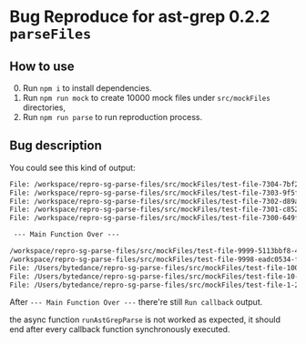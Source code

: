 # Bug Reproduce for ast-grep 0.2.2 `parseFiles`

## How to use

0. Run `npm i` to install dependencies.
1. Run `npm run mock` to create 10000 mock files under `src/mockFiles` directories,
2. Run `npm run parse` to run reproduction process.

## Bug description

You could see this kind of output:

```txt
File: /workspace/repro-sg-parse-files/src/mockFiles/test-file-7304-7bf21e37-8fda-473d-8d0f-74804dd95620.js - Run callback
File: /workspace/repro-sg-parse-files/src/mockFiles/test-file-7303-9f5f76c6-b72f-46bf-a2b7-1c1e01c01a56.tsx - Run callback
File: /workspace/repro-sg-parse-files/src/mockFiles/test-file-7302-d89a12ba-0e94-4e3f-bd95-a0b3ff1fca4e.tsx - Run callback
File: /workspace/repro-sg-parse-files/src/mockFiles/test-file-7301-c85276ef-f257-4563-bc63-74ca8084f8ec.js - Run callback
File: /workspace/repro-sg-parse-files/src/mockFiles/test-file-7300-649fcf13-ce01-4f6f-900b-da37d249b6ca.tsx - Run callback

 --- Main Function Over ---

/workspace/repro-sg-parse-files/src/mockFiles/test-file-9999-5113bbf8-4df2-4bde-b3de-3f13155ede8a.tsx == Imports ==>
/workspace/repro-sg-parse-files/src/mockFiles/test-file-9998-eadc0534-fc86-4a20-acd7-e95d60410f31.ts == Imports ==> './dynamic-plain-65/some-file-1', './dynamic-plain-34/some-file-2', './dynamic-plain-43/some-file-3'
File: /Users/bytedance/repro-sg-parse-files/src/mockFiles/test-file-1000-d473afad-1769-43f4-ba5d-8ef2bcfd100d.js - Run callback
File: /Users/bytedance/repro-sg-parse-files/src/mockFiles/test-file-10-dfb747d7-4007-42d5-b81b-17dc3a35d2c7.jsx - Run callback
File: /Users/bytedance/repro-sg-parse-files/src/mockFiles/test-file-1-2dd70aa9-77a6-4411-ba35-0231b9d386aa.ts - Run callback
```

After `--- Main Function Over ---` there're still `Run callback` output.

the async function `runAstGrepParse` is not worked as expected, it should end after every callback function synchronously executed.
